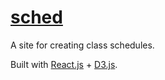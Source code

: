 # [sched](http://abrokwa.org/sched/)

A site for creating class schedules.

Built with [React.js](https://facebook.github.io/react/) + [D3.js](https://d3js.org/).

